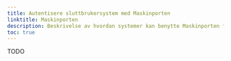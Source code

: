 ```yaml
---
title: Autentisere sluttbrukersystem med Maskinporten
linktitle: Maskinporten
description: Beskrivelse av hvordan systemer kan benytte Maskinporten for å få tilgang APIer.
toc: true
---
```


TODO
